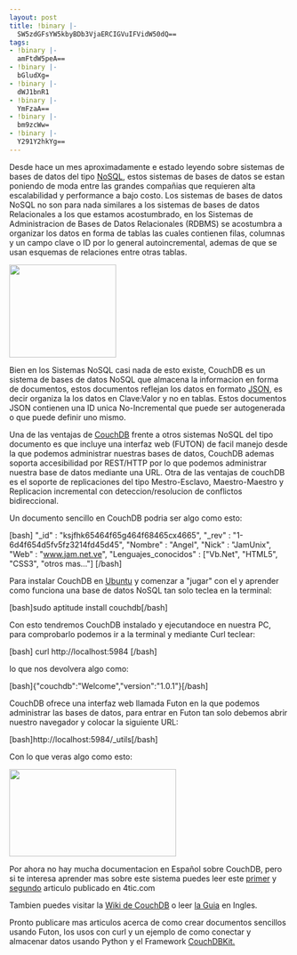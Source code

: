 ```yaml
---
layout: post
title: !binary |-
  SW5zdGFsYW5kbyBDb3VjaERCIGVuIFVidW50dQ==
tags:
- !binary |-
  amFtdW5peA==
- !binary |-
  bGludXg=
- !binary |-
  dWJ1bnR1
- !binary |-
  YmFzaA==
- !binary |-
  bm9zcWw=
- !binary |-
  Y291Y2hkYg==
---
```

Desde hace un mes aproximadamente e estado leyendo sobre sistemas de bases de datos del tipo <a href="http://es.wikipedia.org/wiki/NoSQL">NoSQL</a>, estos sistemas de bases de datos se estan poniendo de moda entre las grandes compañias que requieren alta escalabilidad y performance a bajo costo. Los sistemas de bases de datos NoSQL no son para nada similares a los sistemas de bases de datos Relacionales a los que estamos acostumbrado, en los Sistemas de Administracion de Bases de Datos Relacionales (RDBMS) se acostumbra a organizar los datos en forma de tablas las cuales contienen filas, columnas y un campo clave o ID por lo general autoincremental, ademas de que se usan esquemas de relaciones entre otras tablas.

<a href="http://blog.jam.net.ve/imagenes/uploads/2010/12/Selección_011.jpeg"><img class="aligncenter size-full wp-image-523" title="Selección_011" src="http://blog.jam.net.ve/imagenes/uploads/2010/12/Selección_011.jpeg" alt="" width="192" height="167" /></a>

Bien en los Sistemas NoSQL casi nada de esto existe, CouchDB es un sistema de bases de datos NoSQL que almacena la informacion en forma de documentos, estos documentos reflejan los datos en formato <a href="http://www.json.org/json-es.html">JSON</a>, es decir organiza la los datos en Clave:Valor y no en tablas. Estos documentos JSON contienen una ID unica No-Incremental que puede ser autogenerada o que puede definir uno mismo.

Una de las ventajas de <a href="http://couchdb.apache.org/">CouchDB</a> frente a otros sistemas NoSQL del tipo documento es que incluye una interfaz web (FUTON) de facil manejo desde la que podemos administrar nuestras bases de datos, CouchDB ademas soporta accesibilidad por REST/HTTP por lo que podemos administrar nuestra base de datos mediante una URL. Otra de las ventajas de couchDB es el soporte de replicaciones del tipo Mestro-Esclavo, Maestro-Maestro y Replicacion incremental con deteccion/resolucion de conflictos bidireccional.

Un documento sencillo en CouchDB podria ser algo como esto:

[bash]
&quot;_id&quot; : &quot;ksjfhk65464f65g464f68465cx4665&quot;,
&quot;_rev&quot; : &quot;1-6d4f654d5fv5fz3214fd45d45&quot;,
&quot;Nombre&quot; : &quot;Angel&quot;,
&quot;Nick&quot; : &quot;JamUnix&quot;,
&quot;Web&quot; : &quot;www.jam.net.ve&quot;,
&quot;Lenguajes_conocidos&quot; : [&quot;Vb.Net&quot;, &quot;HTML5&quot;, &quot;CSS3&quot;, &quot;otros mas...&quot;]
[/bash]

Para instalar CouchDB en <a href="http://blog.jam.net.ve/tag/ubuntu/">Ubuntu</a> y comenzar a "jugar" con el y aprender como funciona una base de datos NoSQL tan solo teclea en la terminal:

[bash]sudo aptitude install couchdb[/bash]

Con esto tendremos CouchDB instalado y ejecutandoce en nuestra PC, para comprobarlo podemos ir a la terminal y mediante Curl teclear:

[bash] curl http://localhost:5984 [/bash]

lo que nos devolvera algo como:

[bash]{&quot;couchdb&quot;:&quot;Welcome&quot;,&quot;version&quot;:&quot;1.0.1&quot;}[/bash]

CouchDB ofrece una interfaz web llamada Futon en la que podemos administrar las bases de datos, para entrar en Futon tan solo debemos abrir nuestro navegador y colocar la siguiente URL:

[bash]http://localhost:5984/_utils[/bash]

Con lo que veras algo como esto:

<a href="http://blog.jam.net.ve/imagenes/uploads/2010/12/Selección_010.jpeg"><img class="aligncenter size-medium wp-image-524" title="Selección_010" src="http://blog.jam.net.ve/imagenes/uploads/2010/12/Selección_010-300x157.jpg" alt="" width="300" height="157" /></a>

Por ahora no hay mucha documentacion en Español sobre CouchDB, pero si te interesa aprender mas sobre este sistema puedes leer este <a href="http://4tic.com/blog/40-blgo/63-couchdb-una-bd-diferente">primer</a> y <a href="http://4tic.com/en/blog/40-blgo/64-couchdb-una-base-de-datos-diferente-2">segundo</a> articulo publicado en 4tic.com

Tambien puedes visitar la <a href="http://wiki.apache.org/couchdb/">Wiki de CouchDB</a> o leer <a href="http://guide.couchdb.org/">la Guia</a> en Ingles.

Pronto publicare mas articulos acerca de como crear documentos sencillos usando Futon, los usos con curl y un ejemplo de como conectar y almacenar datos usando Python y el Framework <a href="http://couchdbkit.org/">CouchDBKit.</a>
